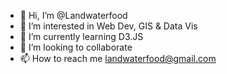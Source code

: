 - 👋 Hi, I’m @Landwaterfood
- 👀 I’m interested in Web Dev, GIS & Data Vis
- 🌱 I’m currently learning D3.JS
- 💞️ I’m looking to collaborate 
- 📫 How to reach me landwaterfood@gmail.com

<!---
Landwaterfood/Landwaterfood is a ✨ special ✨ repository because its `README.md` (this file) appears on your GitHub profile.
You can click the Preview link to take a look at your changes.
--->
